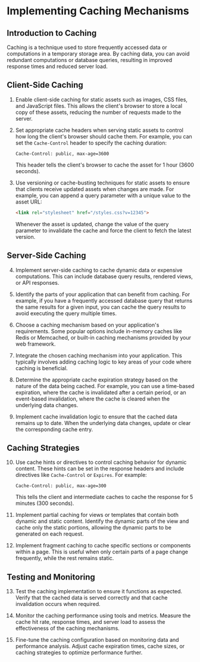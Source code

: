 
# Implementing Caching Mechanisms

## Introduction to Caching

Caching is a technique used to store frequently accessed data or computations in a temporary storage area. By caching data, you can avoid redundant computations or database queries, resulting in improved response times and reduced server load.

## Client-Side Caching

1. Enable client-side caching for static assets such as images, CSS files, and JavaScript files. This allows the client's browser to store a local copy of these assets, reducing the number of requests made to the server.

2. Set appropriate cache headers when serving static assets to control how long the client's browser should cache them. For example, you can set the `Cache-Control` header to specify the caching duration:

   ```http
   Cache-Control: public, max-age=3600
   ```

   This header tells the client's browser to cache the asset for 1 hour (3600 seconds).

3. Use versioning or cache-busting techniques for static assets to ensure that clients receive updated assets when changes are made. For example, you can append a query parameter with a unique value to the asset URL:

   ```html
   <link rel="stylesheet" href="/styles.css?v=12345">
   ```

   Whenever the asset is updated, change the value of the query parameter to invalidate the cache and force the client to fetch the latest version.

## Server-Side Caching

4. Implement server-side caching to cache dynamic data or expensive computations. This can include database query results, rendered views, or API responses.

5. Identify the parts of your application that can benefit from caching. For example, if you have a frequently accessed database query that returns the same results for a given input, you can cache the query results to avoid executing the query multiple times.

6. Choose a caching mechanism based on your application's requirements. Some popular options include in-memory caches like Redis or Memcached, or built-in caching mechanisms provided by your web framework.

7. Integrate the chosen caching mechanism into your application. This typically involves adding caching logic to key areas of your code where caching is beneficial.

8. Determine the appropriate cache expiration strategy based on the nature of the data being cached. For example, you can use a time-based expiration, where the cache is invalidated after a certain period, or an event-based invalidation, where the cache is cleared when the underlying data changes.

9. Implement cache invalidation logic to ensure that the cached data remains up to date. When the underlying data changes, update or clear the corresponding cache entry.

## Caching Strategies

10. Use cache hints or directives to control caching behavior for dynamic content. These hints can be set in the response headers and include directives like `Cache-Control` or `Expires`. For example:

    ```http
    Cache-Control: public, max-age=300
    ```

    This tells the client and intermediate caches to cache the response for 5 minutes (300 seconds).

11. Implement partial caching for views or templates that contain both dynamic and static content. Identify the dynamic parts of the view and cache only the static portions, allowing the dynamic parts to be generated on each request.

12. Implement fragment caching to cache specific sections or components within a page. This is useful when only certain parts of a page change frequently, while the rest remains static.

## Testing and Monitoring

13. Test the caching implementation to ensure it functions as expected. Verify that the cached data is served correctly and that cache invalidation occurs when required.

14. Monitor the caching performance using tools and metrics. Measure the cache hit rate, response times, and server load to assess the effectiveness of the caching mechanisms.

15. Fine-tune the caching configuration based on monitoring data and performance analysis. Adjust cache expiration times, cache sizes, or caching strategies to optimize performance further.
